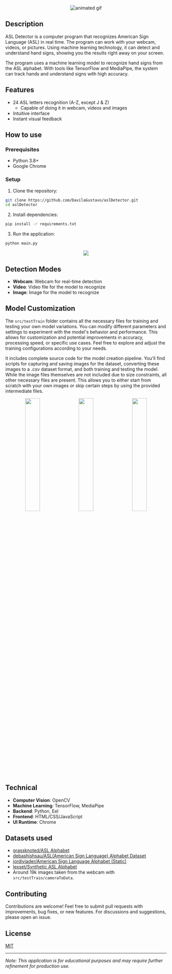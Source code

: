 <p align="center">
  <img src="https://github.com/user-attachments/assets/b8e91a75-371d-4f85-a8a4-cdcc0c28fa97" alt="animated gif">
</p>

## Description
ASL Detector is a computer program that recognizes American Sign Language (ASL) in real time. The program can work with your webcam, videos, or pictures. Using machine learning technology, it can detect and understand hand signs, showing you the results right away on your screen.

The program uses a machine learning model to recognize hand signs from the ASL alphabet. With tools like TensorFlow and MediaPipe, the system can track hands and understand signs with high accuracy.

## Features
- 24 ASL letters recognition (A-Z, except J & Z)
  - Capable of doing it in webcam, videos and images
- Intuitive interface
- Instant visual feedback

## How to use

### Prerequisites
- Python 3.8+
- Google Chrome

### Setup
1. Clone the repository:
```bash
git clone https://github.com/DavilaGustavo/aslDetector.git
cd aslDetector
```

2. Install dependencies:
```bash
pip install -r requirements.txt
```

3. Run the application:
```bash
python main.py
```

<p align="center">
  <img src="https://github.com/user-attachments/assets/635ceb77-a603-4be0-80df-ee0906990922">
</p>

## Detection Modes
- **Webcam**: Webcam for real-time detection
- **Video**: Video file for the model to recognize
- **Image**: Image for the model to recognize

## Model Customization
The `src/testTrain` folder contains all the necessary files for training and testing your own model variations. You can modify different parameters and settings to experiment with the model's behavior and performance. This allows for customization and potential improvements in accuracy, processing speed, or specific use cases. Feel free to explore and adjust the training configurations according to your needs.

It includes complete source code for the model creation pipeline. You'll find scripts for capturing and saving images for the dataset, converting these images to a .csv dataset format, and both training and testing the model. While the image files themselves are not included due to size constraints, all other necessary files are present. This allows you to either start from scratch with your own images or skip certain steps by using the provided intermediate files.

<div align="center">
    <img src="https://github.com/user-attachments/assets/fe3b644a-85f6-41d2-83f2-9d87754c9d3b" width="30%" />
    &nbsp;&nbsp;
    <img src="https://github.com/user-attachments/assets/7e1198db-569b-44e6-8bba-4af182f6764e" width="30%" />
    &nbsp;&nbsp;
    <img src="https://github.com/user-attachments/assets/f7dc9f5b-632a-4483-b19b-7440a8babdb3" width="30%" />
</div>

## Technical
- **Computer Vision**: OpenCV
- **Machine Learning**: TensorFlow, MediaPipe
- **Backend**: Python, Eel
- **Frontend**: HTML/CSS/JavaScript
- **UI Runtime**: Chrome

## Datasets used
- [grassknoted/ASL Alphabet](https://www.kaggle.com/datasets/grassknoted/asl-alphabet)
- [debashishsau/ASL(American Sign Language) Alphabet Dataset](https://www.kaggle.com/datasets/debashishsau/aslamerican-sign-language-aplhabet-dataset/)
- [jordiviader/American Sign Language Alphabet (Static)](https://www.kaggle.com/datasets/jordiviader/american-sign-language-alphabet-static)
- [lexset/Synthetic ASL Alphabet](https://www.kaggle.com/datasets/lexset/synthetic-asl-alphabet)
- Around 19k images taken from the webcam with `src/testTrain/cameraToData`.

## Contributing
Contributions are welcome! Feel free to submit pull requests with improvements, bug fixes, or new features. For discussions and suggestions, please open an issue.

## License
[MIT](https://choosealicense.com/licenses/mit/)

---
*Note: This application is for educational purposes and may require further refinement for production use.*